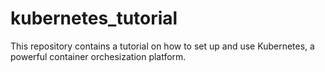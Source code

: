 # kubernetes_tutorial

This repository contains a tutorial on how to set up and use Kubernetes, a powerful container orchesization platform.
